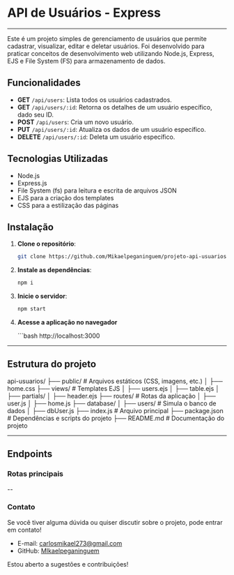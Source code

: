# API de Usuários - Express

--- 

Este é um projeto simples de gerenciamento de usuários que permite cadastrar, visualizar, editar e deletar usuários. Foi desenvolvido para praticar conceitos de desenvolvimento web utilizando Node.js, Express, EJS e File System (FS) para armazenamento de dados.

## Funcionalidades

- **GET** `/api/users`: Lista todos os usuários cadastrados.
- **GET** `/api/users/:id`: Retorna os detalhes de um usuário específico, dado seu ID.
- **POST** `/api/users`: Cria um novo usuário.
- **PUT** `/api/users/:id`: Atualiza os dados de um usuário específico.
- **DELETE** `/api/users/:id`: Deleta um usuário específico.

## Tecnologias Utilizadas

- Node.js
- Express.js
- File System (fs) para leitura e escrita de arquivos JSON
- EJS para a criação dos templates
- CSS para a estilização das páginas

## Instalação

1. **Clone o repositório**:

   ```bash
   git clone https://github.com/Mikaelpeganinguem/projeto-api-usuarios.git

2. **Instale as dependências**:

    ```bash
    npm i

3. **Inicie o servidor**:
    
    ```bash
    npm start

4. **Acesse a aplicação no navegador**
    
    ´´´bash
    http://localhost:3000


---

## Estrutura do projeto

api-usuarios/
├── public/                  # Arquivos estáticos (CSS, imagens, etc.)
│   ├── home.css
├── views/                   # Templates EJS
│   ├── users.ejs
│   ├── table.ejs
│   ├── partials/
│       ├── header.ejs
├── routes/                  # Rotas da aplicação
│   ├── user.js
│   ├── home.js
├── database/
│   ├── users/               # Simula o banco de dados
│       ├── dbUser.js
├── index.js                 # Arquivo principal
├── package.json             # Dependências e scripts do projeto
├── README.md                # Documentação do projeto


---

## Endpoints

### **Rotas principais**
-- 


### Contato

Se você tiver alguma dúvida ou quiser discutir sobre o projeto, pode entrar em contato!

- E-mail: carlosmikael273@gmail.com
- GitHub: [MIkaelpeganinguem](https://github.com/MIkaelpeganinguem)

Estou aberto a sugestões e contribuições!

